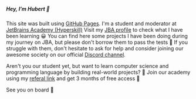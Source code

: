  <h5>Hey, I’m Hubert 👋</h5>
 
 This site was built using [GitHub Pages](https://pages.github.com/).
 I'm a student and moderator at [JetBrains Academy (Hyperskill)](https://www.jetbrains.com/academy/) 
 Visit my [JBA profile](https://hyperskill.org/profile/67893004) to check what I have been learning 😀
 You can find here some projects I have been doing during my journey on JBA, but please don't borrow them to pass the tests 🙈 
 If you struggle with them, don't hesitate to ask for help and consider joining our awesome society on our official [Discord channel](https://discord.gg/ut6nEqu).

 Aren't you our student yet, but want to learn computer science and programming language by building real-world projects? 👀
 Join our academy using my [referal link](https://hyperskill.org/join/10654f9d7) and get 3 months of free access 🤗
 
 See you on board 👋
